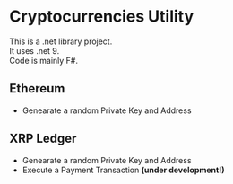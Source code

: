 # Cryptocurrencies Utility

This is a .net library project.  
It uses .net 9.  
Code is mainly F#.  


## Ethereum

- Genearate a random Private Key and Address


## XRP Ledger

- Genearate a random Private Key and Address
- Execute a Payment Transaction **(under development!)**